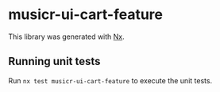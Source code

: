 # musicr-ui-cart-feature

This library was generated with [Nx](https://nx.dev).

## Running unit tests

Run `nx test musicr-ui-cart-feature` to execute the unit tests.
